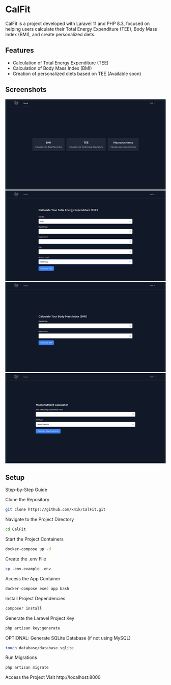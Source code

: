 # CalFit

CalFit is a project developed with Laravel 11 and PHP 8.3, focused on helping users calculate their Total Energy Expenditure (TEE), Body Mass Index (BMI), and create personalized diets.

## Features

- Calculation of Total Energy Expenditure (TEE)
- Calculation of Body Mass Index (BMI)
- Creation of personalized diets based on TEE (Available soon)

## Screenshots
<img src="screenshot.png" alt="screenshot">
<img src="screenshot2.png" alt="screenshot">
<img src="screenshot3.png" alt="screenshot">
<img src="screenshot4.png" alt="screenshot">

## Setup
Step-by-Step Guide

Clone the Repository

```bash
git clone https://github.com/k4ik/CalFit.git
```

Navigate to the Project Directory

```bash
cd CalFit
```

Start the Project Containers

```bash
docker-compose up -d
```

Create the .env File

```bash
cp .env.example .env
```

Access the App Container

```bash
docker-compose exec app bash
```

Install Project Dependencies

```bash
composer install
```

Generate the Laravel Project Key

```bash
php artisan key:generate
```

OPTIONAL: Generate SQLite Database (if not using MySQL)

```bash
touch database/database.sqlite
```

Run Migrations

```bash
php artisan migrate
```

Access the Project Visit http://localhost:8000
